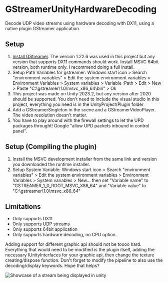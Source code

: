 # GStreamerUnityHardwareDecoding
Decode UDP video streams using hardware decoding with DX11, using a native plugin GStreamer application.

## Setup
1. [Install GStreamer](https://gstreamer.freedesktop.org/download/). The version 1.22.6 was used in this project but any version that supports DX11 commands should work. Install MSVC 64bit version, both runtime only. I recommend doing a full install.
2. Setup Path Variables for gstreamer: Windows start icon > Search "environment variables" > Edit the system environment variables > Environment Variables > System variables > Variable :Path > Edit > New > Paste "C:\gstreamer\1.0\msvc_x86_64\bin" > Ok
3. This project was made on Unity 2023.2, but any version after 2020 should be supported. You don't need to include the visual studio in this project, everything you need is in the UnityProject/Plugin folder
4. Add a GStreamerSingleton in the scene and a GStreamerVideoPlayer. The video resolution doesn't matter.
5. You have to play around with the firewall settings to let the UPD packages throught! Google "allow UPD packets inbound in control panel".

## Setup (Compiling the plugin)
1. Install the MSVC development installer from the same link and version you downloaded the runtime installer.
2. Setup System Variable: Windows start icon > Search "environment variables" > Edit the system environment variables > Environment Variables > System variables > New... then set "Variable name" to "GSTREAMER_1_0_ROOT_MSVC_X86_64" and "Variable value" to "C:\gstreamer\1.0\msvc_x86_64\" 

## Limitations
- Only supports DX11
- Only supports UDP streams
- Only supports 64bit application
- Only supports hardware decoding, no CPU option.

Adding support for different graphic api should not be toooo hard. Everything that would need to be modified is the plugin itself, adding the necessary IUnityInterfaces for your graphic api, then change the texture creating/dispose function. Don't forget to modify the pipeline to also use the decoding/display keywords. Hope that helps?

![Showcase of a stream being displayed in unity](https://i.imgur.com/Ei2E8kl.png)
